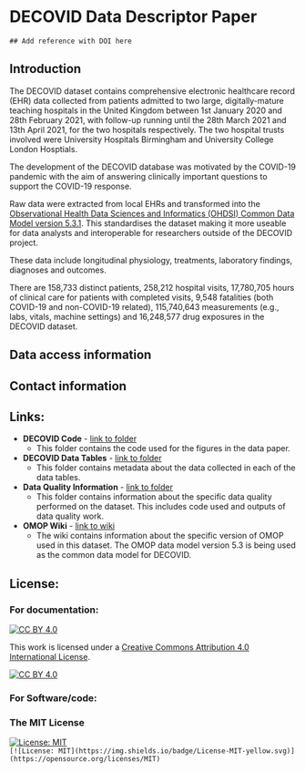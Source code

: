 # DECOVID Data Descriptor Paper

`## Add reference with DOI here`

## Introduction

The DECOVID dataset contains comprehensive electronic healthcare record (EHR) data collected from patients admitted to two large, digitally-mature teaching hospitals in the United Kingdom between 1st January 2020 and 28th February 2021,  with follow-up running until the 28th March 2021 and 13th April 2021, for the two hospitals respectively. The two hospital trusts involved were University Hospitals Birmingham and University College London Hosptials. 

The development of the DECOVID database was motivated by the COVID-19 pandemic with the aim of answering clinically important questions to support the COVID-19 response. 

Raw data were extracted from local EHRs and transformed into the [Observational Health Data Sciences and Informatics (OHDSI) Common Data Model version 5.3.1](https://ohdsi.github.io/CommonDataModel/). This standardises the dataset making it more useable for data analysts and interoperable for researchers outside of the DECOVID project.

These data include longitudinal physiology, treatments, laboratory findings, diagnoses and outcomes. 

There are 158,733 distinct patients, 258,212 hospital visits, 17,780,705 hours of clinical care for patients with completed visits, 9,548 fatalities (both COVID-19 and non-COVID-19 related), 115,740,643 measurements (e.g., labs, vitals, machine settings) and 16,248,577 drug exposures in the DECOVID dataset.

## Data access information


## Contact information


## Links:
* **DECOVID Code** - [link to folder](https://github.com/alan-turing-institute/DECOVID-data-paper/tree/main/DECOVID-code)
   * This folder contains the code used for the figures in the data paper.
* **DECOVID Data Tables** - [link to folder](https://github.com/alan-turing-institute/DECOVID-data-paper/tree/main/Decovid-data-tables)
  * This folder contains metadata about the data collected in each of the data tables.
* **Data Quality Information** - [link to folder](https://github.com/alan-turing-institute/DECOVID-data-paper/tree/main/Data-quality-information)
  * This folder contains information about the specific data quality performed on the dataset. This includes code used and outputs of data quality work.
* **OMOP Wiki** - [link to wiki](https://github.com/alan-turing-institute/DECOVID-data-paper/wiki/OMOP-wiki) 
  * The wiki contains information about the specific version of OMOP used in this dataset. The OMOP data model version 5.3 is being used as the common data model for DECOVID.

## License:
### For documentation:
[![CC BY 4.0][cc-by-shield]][cc-by]

This work is licensed under a
[Creative Commons Attribution 4.0 International License][cc-by].

[![CC BY 4.0][cc-by-image]][cc-by]

[cc-by]: http://creativecommons.org/licenses/by/4.0/
[cc-by-image]: https://i.creativecommons.org/l/by/4.0/88x31.png
[cc-by-shield]: https://img.shields.io/badge/License-CC%20BY%204.0-lightgrey.svg

### For Software/code:
### The MIT License
[![License: MIT](https://img.shields.io/badge/License-MIT-yellow.svg)](https://opensource.org/licenses/MIT)  
`[![License: MIT](https://img.shields.io/badge/License-MIT-yellow.svg)](https://opensource.org/licenses/MIT)`


